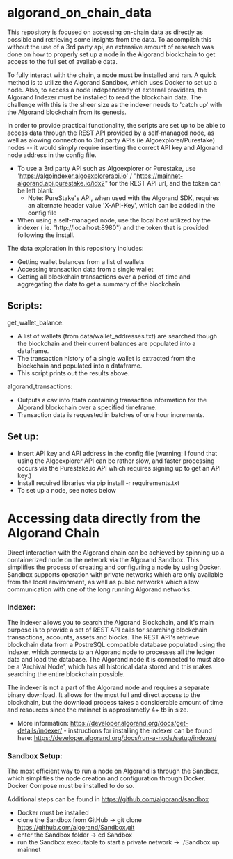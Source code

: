 # algorand_on_chain_data

This repository is focused on accessing on-chain data as directly as possible and retrieving some insights from the data. To accomplish this without the use of a 3rd party api, an extensive amount of research was done on how to properly set up a node in the Algorand blockchain to get access to the full set of available data.

To fully interact with the chain, a node must be installed and ran. A quick method is to utilize the Algorand Sandbox, which uses Docker to set up a node. Also, to access a node independently of external providers, the Algorand Indexer must be installed to read the blockchain data. The challenge with this is the sheer size as the indexer needs to 'catch up' with the Algorand blockchain from its genesis. 

In order to provide practical functionality, the scripts are set up to be able to access data through the REST API provided by a self-managed node, as well as alowing connection to 3rd party APIs (ie Algoexplorer/Purestake) nodes -- it would simply require inserting the correct API key and Algorand node address in the config file.
* To use a 3rd party API such as Algoexplorer or Purestake, use 'https://algoindexer.algoexplorerapi.io' / "https://mainnet-algorand.api.purestake.io/idx2" for the REST API url,  and the token can be left blank.
  * Note: PureStake's API, when used with the Algorand SDK, requires an alternate header value 'X-API-Key', which can be added in the config file
* When using a self-managed node, use the local host utilized by  the indexer ( ie. "http://localhost:8980") and the token that is provided following the install.

The data exploration in this repository includes:
* Getting wallet balances from a list of wallets
* Accessing transaction data from a single wallet
* Getting all blockchain transactions over a period of time and aggregating the data to get a summary of the blockchain
	
## Scripts:

get_wallet_balance:
* A list of wallets (from data/wallet_addresses.txt) are searched though the blockchain and their current balances are populated into a dataframe. 
* The transaction history of a single wallet is extracted from the blockchain and populated into a dataframe.
* This script prints out the results above.

algorand_transactions:
* Outputs a csv into /data containing transaction information for the Algorand blockchain over a specified timeframe.
* Transaction data is requested in batches of one hour increments.

## Set up:
* Insert API key and API address in the config file (warning: I found that using the Algoexplorer API can be rather slow, and faster processing occurs via the Purestake.io API which requires signing up to get an API key.)
* Install required libraries via pip install -r requirements.txt
* To set up a node, see notes below
	

# Accessing data directly from the Algorand Chain

Direct interaction with the Algorand chain can be achieved by spinning up a containerized node on the network via the Algorand Sandbox. This simplifies the process of creating and configuring a node by using Docker. Sandbox supports operation with private networks which are only available from the local environment, as well as public networks which allow communication with one of the long running Algorand networks. 
	
### Indexer:

The indexer allows you to search the Algorand Blockchain, and it's main purpose is to provide a set of REST API calls for searching blockchain transactions, accounts, assets and blocks. The REST API's retrieve blockchain data from a PostreSQL compatible database populated using the indexer, which connects to an Algorand node to processes all the ledger data and load the database. The Algorand node it is connected to must also be a 'Archival Node', which has all historical data stored and this makes searching the entire blockchain possible.

	
The indexer is not a part of the Algorand node and requires a separate binary download. It allows for the most full and direct access to the blockchain, but the download process takes a considerable amount of time and resources since the mainnet is approxiametly 4+ tb in size.
* More information: https://developer.algorand.org/docs/get-details/indexer/ - instructions for installing the indexer can be found here: https://developer.algorand.org/docs/run-a-node/setup/indexer/

### Sandbox Setup:

The most efficient way to run a node on Algorand is through the Sandbox, which simplifies the node creation and configuration through Docker. Docker Compose must be installed to do so. 

Additional steps can be found in https://github.com/algorand/sandbox

* Docker must be installed
* clone the Sandbox from GitHub -> git clone https://github.com/algorand/Sandbox.git
* enter the Sandbox folder -> cd Sandbox
* run the Sandbox executable to start a private network -> ./Sandbox up mainnet



